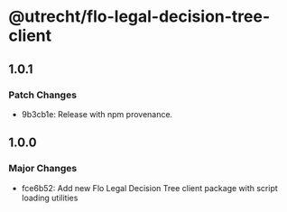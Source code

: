 # @utrecht/flo-legal-decision-tree-client

## 1.0.1

### Patch Changes

- 9b3cb1e: Release with npm provenance.

## 1.0.0

### Major Changes

- fce6b52: Add new Flo Legal Decision Tree client package with script loading utilities
